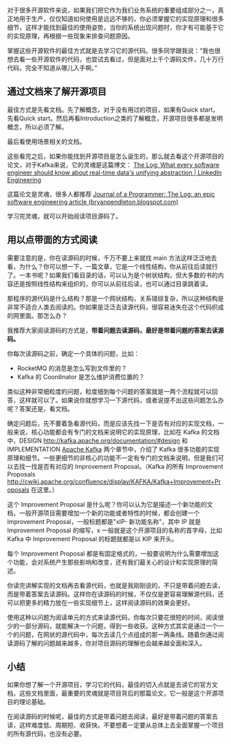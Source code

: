 
对于很多开源软件来说，如果我们把它作为我们业务系统的重要组成部分之一，真正地用于生产，仅仅知道如何使用是远远不够的，你必须掌握它的实现原理和很多细节，这样才能找到最佳的使用姿势，当你的系统出现问题时，你才有可能基于它的实现原理，再根据一些现象来排查问题原因。

掌握这些开源软件的最佳方式就是去学习它的源代码。很多同学跟我说：“我也很想去看一些开源软件的代码，也尝试去看过，但是面对上千个源码文件，几十万行代码，完全不知道从哪儿入手啊。”

## 通过文档来了解开源项目

最佳方式是先看文档。先了解概念，对于没有用过的项目，如果有Quick start，先看Quick start。然后再看Introduction之类的了解概念，开源项目很多都是发明概念，所以必须了解。

最后看使用场景相关的文档。

这些看完之后，如果你能找到开源项目是怎么诞生的，那么就去看这个开源项目的论文，对于Kafka来说，它的灵魂是这篇博文： [The Log: What every software engineer should know about real-time data's unifying abstraction | LinkedIn Engineering](https://engineering.linkedin.com/distributed-systems/log-what-every-software-engineer-should-know-about-real-time-datas-unifying) 

这篇论文是灵魂，很多人都推荐  [Journal of a Programmer: The Log: an epic software engineering article (bryanpendleton.blogspot.com)](http://bryanpendleton.blogspot.com/2014/01/the-log-epic-software-engineering.html) 

学习完灵魂，就可以开始阅读项目源码了。

## 用以点带面的方式阅读

需要注意的是，你在读源码的时候，千万不要上来就找 main 方法这样泛泛地去看，为什么？你可以想一下，一篇文章，它是一个线性结构，你从前往后读就行了。一本书呢？如果我们看目录的话，可以认为是个树状结构，但大多数的书的内容还是按照线性结构来组织的，你可以从前往后读，也可以通过目录跳着读。

那程序的源代码是什么结构？那是一个网状结构，关系错综复杂，所以这种结构是非常不适合人类去阅读的。你如果是泛泛去读源代码，很容易迷失在这个代码织成的网里面。那怎么办？

我推荐大家阅读源码的方式是，**带着问题去读源码，最好是带着问题的答案去读源码。** 

你每次读源码之前，确定一个具体的问题，比如：

- RocketMQ 的消息是怎么写到文件里的？
- Kafka 的 Coordinator 是怎么维护消费位置的？

类似这种非常细粒度的问题，粒度细到每个问题的答案就是一两个流程就可以回答，这样就可以了。如果说你就想学习一下源代码，或者说提不出这些问题怎么办呢？答案还是，看文档。

确定问题后，先不要着急看源代码，而是应该先找一下是否有对应的实现文档，一般来说，核心功能都会有专门的文档来说明它的实现原理，比如在 Kafka 的文档中，DESIGN http://kafka.apache.org/documentation/#design 和IMPLEMENTATION [Apache Kafka](https://kafka.apache.org/documentation/#implementation) 两个章节中，介绍了 Kafka 很多功能的实现原理和细节。一些更细节的非核心的功能不一定有专门的文档来说明，但是我们可以去找一找是否有对应的 Improvement Proposal。（Kafka 的所有 Improvement Proposals  http://cwiki.apache.org/confluence/display/KAFKA/Kafka+Improvement+Proposals 在这里。）

这个 Improvement Proposal 是什么呢？你可以认为它是描述一个新功能的文档，一般开源项目需要增加一个新的功能或者特性的时候，都会创建一个 Improvement Proposal，一般标题都是"xIP- 新功能名称"，其中 IP 就是 Improvement Proposal 的缩写，x 一般就是这个开源项目的名称的首字母，比如 Kafka 中 Improvement Proposal 的标题就都是以 KIP 来开头。

每个 Improvement Proposal 都是有固定格式的，一般要说明为什么需要增加这个功能，会对系统产生那些影响和改变，还有我们最关心的设计和实现原理的简述。

你读完讲解实现的文档再去看源代码，也就是我刚刚说的，不只是带着问题去读，而是带着答案去读源码。这样你在读源码的时候，不仅仅是更容易理解源代码，还可以把更多的精力放在一些实现细节上，这样阅读源码的效果会更好。

使用这种以问题为阅读单元的方式来读源代码，你每次只要花很短的时间，阅读很少的一部分源码，就能解决一个问题，得到一些收获。这种方式其实是通过一个一个的问题，在网状的源代码中，每次去读几个点组成的那一两条线。随着你通过阅读源码了解的问题越来越多，你对项目源码的理解也会越来越全面和深入。

## 小结

如果你想了解一个开源项目，学习它的代码，最佳的切入点就是去读它的官方文档，这些文档里面，最重要的灵魂就是项目背后的那篇论文，它一般是这个开源项目的理论基础。

在阅读源码的时候呢，最佳的方式是带着问题去阅读，最好是带着问题的答案去读，这样难度低、周期短、收获快。不要想着一定要从总体上去全面掌握一个项目的所有源代码，也没有必要。